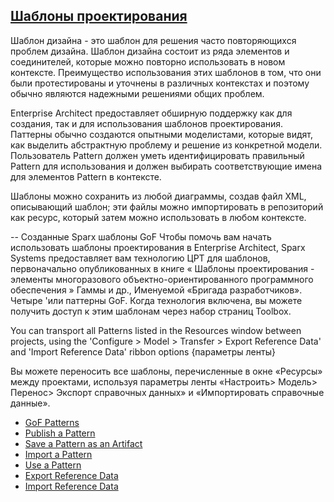 ## [Шаблоны проектирования](https://sparxsystems.com/enterprise_architect_user_guide/15.1/model_domains/umlpatterns.html)
Шаблон дизайна - это шаблон для решения часто повторяющихся проблем дизайна. Шаблон дизайна состоит из ряда элементов и соединителей, которые можно повторно использовать в новом контексте. Преимущество использования этих шаблонов в том, что они были протестированы и уточнены в различных контекстах и ​​поэтому обычно являются надежными решениями общих проблем.

Enterprise Architect предоставляет обширную поддержку как для создания, так и для использования шаблонов проектирования. Паттерны обычно создаются опытными моделистами, которые видят, как выделить абстрактную проблему и решение из конкретной модели. Пользователь Pattern должен уметь идентифицировать правильный Pattern для использования и должен выбирать соответствующие имена для элементов Pattern в контексте.

Шаблоны можно сохранить из любой диаграммы, создав файл XML, описывающий шаблон; эти файлы можно импортировать в репозиторий как ресурс, который затем можно использовать в любом контексте.

-- Созданные Sparx шаблоны GoF
Чтобы помочь вам начать использовать шаблоны проектирования в Enterprise Architect, Sparx Systems предоставляет вам технологию ЦРТ для шаблонов, первоначально опубликованных в книге « Шаблоны проектирования - элементы многоразового объектно-ориентированного программного обеспечения » Гаммы и др., Именуемой «Бригада разработчиков». Четыре 'или паттерны GoF. Когда технология включена, вы можете получить доступ к этим шаблонам через набор страниц Toolbox.

You can transport all Patterns listed in the Resources window between projects, using the 'Configure > Model > Transfer > Export Reference Data' and 'Import Reference Data' ribbon options {параметры ленты}

Вы можете переносить все шаблоны, перечисленные в окне «Ресурсы» между проектами, используя параметры ленты «Настроить> Модель> Перенос> Экспорт справочных данных» и «Импортировать справочные данные».

* [GoF Patterns](https://sparxsystems.com/enterprise_architect_user_guide/15.1/model_domains/gof_patterns.html)
* [Publish a Pattern](https://sparxsystems.com/enterprise_architect_user_guide/15.1/model_domains/creatingpatterns.html)
* [Save a Pattern as an Artifact](https://sparxsystems.com/enterprise_architect_user_guide/15.1/model_domains/save_patt_as_art.html)
* [Import a Pattern](https://sparxsystems.com/enterprise_architect_user_guide/15.1/model_domains/importapattern.html)
* [Use a Pattern](https://sparxsystems.com/enterprise_architect_user_guide/15.1/model_domains/useapattern.html)
* [Export Reference Data](https://sparxsystems.com/enterprise_architect_user_guide/15.1/model_repository/exportrefdata.html)
* [Import Reference Data](https://sparxsystems.com/enterprise_architect_user_guide/15.1/model_repository/importrefdata.html)

